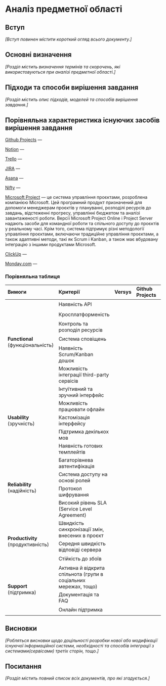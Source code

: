 # Аналіз предметної області

## Вступ

*[Вступ повинен містити короткий огляд всього документу.]*


## Основні визначення

*[Розділ містить визначення термінів та скорочень, які використовуються при аналізі предметної області.]*

## Підходи та способи вирішення завдання

*[Розділ містить опис підходів, моделей та способів вирішення завдання.]*

## Порівняльна характеристика існуючих засобів вирішення завдання

[Github Projects](https://github.com) —

[Notion](https://www.notion.so) —

[Trello](https://trello.com) —

[JIRA](https://www.atlassian.com/software/jira) —

[Asana](https://asana.com) —

[Nifty](https://niftypm.com) —

[Microsoft Project](https://www.microsoft.com/uk-ua/microsoft-365/project/project-management-software) —  це система управління проєктами, розроблена компанією Microsoft. Цей програмний продукт призначений для допомоги менеджерам проєктів у плануванні, розподілі ресурсів до завдань, відстеженні прогресу, управлінні бюджетом та аналізі завантаженості роботи. Версії Microsoft Project Online і Project Server надають засоби для командної роботи та спільного доступу до проєктів у реальному часі. Крім того, система підтримує різні методології управління проєктами, включаючи традиційне управління проєктами, а також адаптивні методи, такі як Scrum і Kanban, а також має вбудовану інтеграцію з іншими продуктами Microsoft.

[ClickUp](https://clickup.com) —

[Monday.com](https://monday.com/dev) —

### Порівняльна таблиця

<table>
    <thread>
        <tr>
            <td><b>Вимоги</b></td>
            <td><b>Критерії</b></td>
            <td><b>Versys</b></td>
            <td><b>Github Projects</b></td>
            <td><b>Notion</b></td>
            <td><b>Trello</b></td>
            <td><b>JIRA</b></td>
            <td><b>Asana</b></td>
            <td><b>Nifty</b></td>
            <td><b>Microsoft Project</b></td>
            <td><b>ClickUp</b></td>
            <td><b>Monday.com</b></td>
        </tr>
    </thread>
    <tbody>
        <tr>
            <td rowspan="6"><b>Functional</b> (функціональність)</td>
            <td>Наявність API</td>
            <td></td>
            <td></td>
            <td></td>
            <td></td>
            <td></td>
            <td></td>
            <td></td>
            <td>🟢</td>
            <td></td>
            <td></td>
        </tr>
        <tr>
            <td>Кросплатформеність</td>
            <td></td>
            <td></td>
            <td></td>
            <td></td>
            <td></td>
            <td></td>
            <td></td>
            <td>🟢</td>
            <td></td>
            <td></td>
        </tr>
        <tr>
            <td>Контроль та розподіл ресурсів</td>
            <td></td>
            <td></td>
            <td></td>
            <td></td>
            <td></td>
            <td></td>
            <td></td>
            <td>🟢</td>
            <td></td>
            <td></td>
        </tr>
         <tr>
            <td>Система сповіщень</td>
            <td></td>
            <td></td>
            <td></td>
            <td></td>
            <td></td>
            <td></td>
            <td></td>
            <td>🟢</td>
            <td></td>
            <td></td>
        </tr>
         <tr>
            <td>Наявність Scrum/Kanban дошок</td>
            <td></td>
            <td></td>
            <td></td>
            <td></td>
            <td></td>
            <td></td>
            <td></td>
            <td>🟢</td>
            <td></td>
            <td></td>
        </tr>
         <tr>
            <td>Можливість інтеграції third-party сервісів</td>
            <td></td>
            <td></td>
            <td></td>
            <td></td>
            <td></td>
            <td></td>
            <td></td>
            <td>🟢</td>
            <td></td>
            <td></td>
        </tr>
        <tr>
            <td rowspan="5"><b>Usability</b> (зручність)</td>
            <td>Інтуїтивний та зручний інтерфейс</td>
            <td></td>
            <td></td>
            <td></td>
            <td></td>
            <td></td>
            <td></td>
            <td></td>
            <td>🟢</td>
            <td></td>
            <td></td>
        </tr>
        <tr>
            <td>Можливість працювати офлайн</td>
            <td></td>
            <td></td>
            <td></td>
            <td></td>
            <td></td>
            <td></td>
            <td></td>
            <td>🟢</td>
            <td></td>
            <td></td>
        </tr>
        <tr>
            <td>Кастомізація інтерфейсу</td>
            <td></td>
            <td></td>
            <td></td>
            <td></td>
            <td></td>
            <td></td>
            <td></td>
            <td>🟢</td>
            <td></td>
            <td></td>
        </tr>
        <tr>
            <td>Підтримка декількох мов</td>
            <td></td>
            <td></td>
            <td></td>
            <td></td>
            <td></td>
            <td></td>
            <td></td>
            <td>🟢</td>
            <td></td>
            <td></td>
        </tr>
        <tr>
            <td>Наявність готових темплейтів</td>
            <td></td>
            <td></td>
            <td></td>
            <td></td>
            <td></td>
            <td></td>
            <td></td>
            <td>🟢</td>
            <td></td>
            <td></td>
        </tr>
        <tr>
            <td rowspan="4"><b>Reliability</b> (надійність)</td>
            <td>Багаторівнева автентифікація</td>
            <td></td>
            <td></td>
            <td></td>
            <td></td>
            <td></td>
            <td></td>
            <td></td>
            <td>🟢</td>
            <td></td>
            <td></td>
        </tr>
        <tr>
            <td>Система доступу на основі ролей</td>
            <td></td>
            <td></td>
            <td></td>
            <td></td>
            <td></td>
            <td></td>
            <td></td>
            <td>🟢</td>
            <td></td>
            <td></td>
        </tr>
        <tr>
            <td>Протокол шифрування</td>
            <td></td>
            <td></td>
            <td></td>
            <td></td>
            <td></td>
            <td></td>
            <td></td>
            <td>TLS</td>
            <td></td>
            <td></td>
        </tr>
        <tr>
            <td>Високий рівень SLA (Service Level Agreement)</td>
            <td></td>
            <td></td>
            <td></td>
            <td></td>
            <td></td>
            <td></td>
            <td></td>
            <td>🟢</td>
            <td></td>
            <td></td>
        </tr>
        <tr>
            <td rowspan="3"><b>Productivity</b> (продуктивність)</td>
            <td>Швидкість синхронізації змін, внесених в проєкт</td>
            <td></td>
            <td></td>
            <td></td>
            <td></td>
            <td></td>
            <td></td>
            <td></td>
            <td>🟢</td>
            <td></td>
            <td></td>
        </tr>
        <tr>
            <td>Середня швидкість відповіді сервера</td>
            <td></td>
            <td></td>
            <td></td>
            <td></td>
            <td></td>
            <td></td>
            <td></td>
            <td>🟢</td>
            <td></td>
            <td></td>
        </tr>
        <tr>
            <td>Стійкість до збоїв</td>
            <td></td>
            <td></td>
            <td></td>
            <td></td>
            <td></td>
            <td></td>
            <td></td>
            <td>🟢</td>
            <td></td>
            <td></td>
        </tr>
        <tr>
            <td rowspan="3"><b>Support</b> (підтримка)</td>
            <td>Активна й відкрита спільнота (групи в соціальних мережах, тощо)</td>
            <td></td>
            <td></td>
            <td></td>
            <td></td>
            <td></td>
            <td></td>
            <td></td>
            <td>🟢</td>
            <td></td>
            <td></td>
        </tr>
        <tr>
            <td>Документація та FAQ</td>
            <td></td>
            <td></td>
            <td></td>
            <td></td>
            <td></td>
            <td></td>
            <td></td>
            <td>🟢</td>
            <td></td>
            <td></td>
        </tr>
        <tr>
            <td>Онлайн підтримка</td>
            <td></td>
            <td></td>
            <td></td>
            <td></td>
            <td></td>
            <td></td>
            <td></td>
            <td>🟢</td>
            <td></td>
            <td></td>
        </tr>
    </tbody>
</table>

## Висновки

*[Робляться висновки щодо доцільності розробки нової або модифікації існуючої інформаційної системи, необхідності та способів інтеграції з системами(сервісами) третіх сторін, тощо.]*

## Посилання

*[Розділ містить повний список всіх документів, про які згадується.]*
